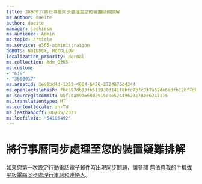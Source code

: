 ```yaml
---
title: 3800017將行事曆同步處理至您的裝置疑難排解
ms.author: daeite
author: daeite
manager: jackiesm
ms.audience: Admin
ms.topic: article
ms.service: o365-administration
ROBOTS: NOINDEX, NOFOLLOW
localization_priority: Normal
ms.collection: Adm_O365
ms.custom:
- "619"
- "3800017"
ms.assetid: 1ea8bd4d-1352-4904-b426-2724876d4244
ms.openlocfilehash: fbc597db13fb513930d141f8bfc7bfc8f7a52de6edfb12bf7db64a46e3cbdaa9
ms.sourcegitcommit: b5f7da89a650d2915dc652449623c78be6247175
ms.translationtype: MT
ms.contentlocale: zh-TW
ms.lasthandoff: 08/05/2021
ms.locfileid: "54105492"
---
```

# <a name="troubleshoot-syncing-your-calendar-to-your-device"></a>將行事曆同步處理至您的裝置疑難排解

如果您第一次設定行動電話電子郵件時出現同步問題，請參閱 [無法與我的手機或平板電腦同步處理行事曆和連絡人](https://support.office.com/article/8479d764-b9f5-4fff-ba88-edd7c265df9f)。
  